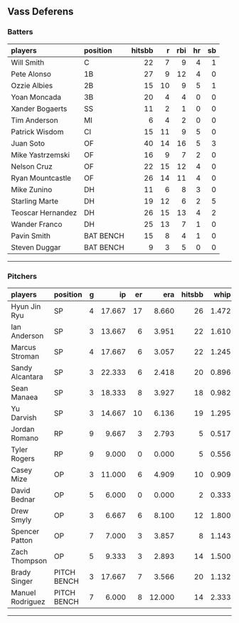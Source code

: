 ## Vass Deferens

### Batters

 
|players           |position  | hitsbb|  r| rbi| hr| sb| 
|:-----------------|:---------|------:|--:|---:|--:|--:| 
|Will Smith        |C         |     22|  7|   9|  4|  1| 
|Pete Alonso       |1B        |     27|  9|  12|  4|  0| 
|Ozzie Albies      |2B        |     15| 10|   9|  5|  1| 
|Yoan Moncada      |3B        |     20|  4|   4|  0|  0| 
|Xander Bogaerts   |SS        |     11|  2|   1|  0|  0| 
|Tim Anderson      |MI        |      6|  4|   2|  0|  0| 
|Patrick Wisdom    |CI        |     15| 11|   9|  5|  0| 
|Juan Soto         |OF        |     40| 14|  16|  5|  3| 
|Mike Yastrzemski  |OF        |     16|  9|   7|  2|  0| 
|Nelson Cruz       |OF        |     22| 15|  12|  4|  0| 
|Ryan Mountcastle  |OF        |     26| 14|  11|  4|  0| 
|Mike Zunino       |DH        |     11|  6|   8|  3|  0| 
|Starling Marte    |DH        |     19| 12|   6|  2|  5| 
|Teoscar Hernandez |DH        |     26| 15|  13|  4|  2| 
|Wander Franco     |DH        |     25| 13|   7|  1|  0| 
|Pavin Smith       |BAT BENCH |     15|  8|   4|  1|  0| 
|Steven Duggar     |BAT BENCH |      9|  3|   5|  0|  0| 


* * *

### Pitchers

 
|players          |position    |  g|     ip| er|    era| hitsbb|  whip| so|  w| sv| 
|:----------------|:-----------|--:|------:|--:|------:|------:|-----:|--:|--:|--:| 
|Hyun Jin Ryu     |SP          |  4| 17.667| 17|  8.660|     26| 1.472| 20|  1|  0| 
|Ian Anderson     |SP          |  3| 13.667|  6|  3.951|     22| 1.610|  9|  2|  0| 
|Marcus Stroman   |SP          |  4| 17.667|  6|  3.057|     22| 1.245| 14|  0|  0| 
|Sandy Alcantara  |SP          |  3| 22.333|  6|  2.418|     20| 0.896| 32|  1|  0| 
|Sean Manaea      |SP          |  3| 18.333|  8|  3.927|     18| 0.982| 23|  1|  0| 
|Yu Darvish       |SP          |  3| 14.667| 10|  6.136|     19| 1.295| 16|  1|  0| 
|Jordan Romano    |RP          |  9|  9.667|  3|  2.793|      5| 0.517| 10|  2|  5| 
|Tyler Rogers     |RP          |  9|  9.000|  0|  0.000|      5| 0.556|  7|  2|  1| 
|Casey Mize       |OP          |  3| 11.000|  6|  4.909|     10| 0.909|  8|  0|  0| 
|David Bednar     |OP          |  5|  6.000|  0|  0.000|      2| 0.333| 10|  0|  1| 
|Drew Smyly       |OP          |  3|  6.667|  6|  8.100|     12| 1.800|  6|  0|  0| 
|Spencer Patton   |OP          |  7|  7.000|  3|  3.857|      8| 1.143|  4|  0|  1| 
|Zach Thompson    |OP          |  5|  9.333|  3|  2.893|     14| 1.500|  4|  0|  0| 
|Brady Singer     |PITCH BENCH |  3| 17.667|  7|  3.566|     20| 1.132| 18|  1|  0| 
|Manuel Rodriguez |PITCH BENCH |  7|  6.000|  8| 12.000|     14| 2.333|  3|  1|  0| 


* * *


